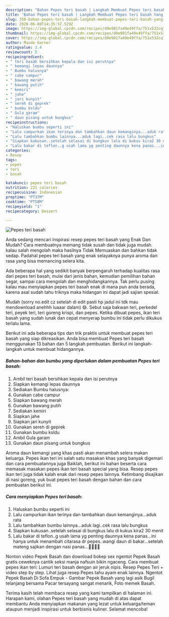 ```yaml
---
description: "Bahan Pepes teri basah | Langkah Membuat Pepes teri basah Yang Bikin Ngiler"
title: "Bahan Pepes teri basah | Langkah Membuat Pepes teri basah Yang Bikin Ngiler"
slug: 350-bahan-pepes-teri-basah-langkah-membuat-pepes-teri-basah-yang-bikin-ngiler
date: 2020-06-08T14:35:57.529Z
image: https://img-global.cpcdn.com/recipes/d0e901fa49e49ffa/751x532cq70/pepes-teri-basah-foto-resep-utama.jpg
thumbnail: https://img-global.cpcdn.com/recipes/d0e901fa49e49ffa/751x532cq70/pepes-teri-basah-foto-resep-utama.jpg
cover: https://img-global.cpcdn.com/recipes/d0e901fa49e49ffa/751x532cq70/pepes-teri-basah-foto-resep-utama.jpg
author: Maude Garner
ratingvalue: 3.4
reviewcount: 5
recipeingredient:
- " teri basah bersihkan kepala dan isi perutnya"
- " kemangi lepas daunnya"
- " Bumbu halusnya"
- " cabe campur"
- " bawang merah"
- " bawang putih"
- " kemiri"
- " jahe"
- " jari kunyit"
- " sereh di geprek"
- " bumbu ksldu"
- " Gula garam"
- " daun pisang untuk bungkus"
recipeinstructions:
- "Haluskan bumbu seperti ini"
- "Lalu campurkan ikan terinya dan tambahkan daun kemanginya...aduk rata"
- "Lalu tambahkan bumbu lainnya...aduk lagi..cek rasa lalu bungkus"
- "Siapkan kukusan..setelah selasai di bungkus lalu di kukus kira2 30 menit"
- "Lalu bakar di teflon..g usah lama yg penting daunnya kena panas...ini hanya untuk menambah citarasa dr pepes..wangi daun di bakar...setelah mateng sajikan dengan nasi panas...🍚🍚🍚🍚"
categories:
- Resep
tags:
- pepes
- teri
- basah

katakunci: pepes teri basah 
nutrition: 221 calories
recipecuisine: Indonesian
preptime: "PT37M"
cooktime: "PT58M"
recipeyield: "1"
recipecategory: Dessert

---
```



![Pepes teri basah](https://img-global.cpcdn.com/recipes/d0e901fa49e49ffa/751x532cq70/pepes-teri-basah-foto-resep-utama.jpg)

Anda sedang mencari inspirasi resep pepes teri basah yang Enak Dan Mudah? Cara membuatnya memang tidak susah dan tidak juga mudah. kalau salah mengolah maka hasilnya Tidak Memuaskan dan bahkan tidak sedap. Padahal pepes teri basah yang enak selayaknya punya aroma dan rasa yang bisa memancing selera kita.

Ada beberapa hal yang sedikit banyak berpengaruh terhadap kualitas rasa dari pepes teri basah, mulai dari jenis bahan, kemudian pemilihan bahan segar, sampai cara mengolah dan menghidangkannya. Tak perlu pusing kalau mau menyiapkan pepes teri basah enak di mana pun anda berada, karena asal sudah tahu triknya maka hidangan ini dapat jadi sajian spesial.

Mudah (sorry no.edit cz setelah di edit pasti hp jadul ini tdk mau mendownload anehhh luaaar dalam) 😄. Sebut saja bakwan teri, perkedel teri, peyek teri, teri goreng krispi, dan pepes. Ketika dibuat pepes, ikan teri basah yang sudah lunak dan cepat menyerap bumbu ini tidak perlu dikukus terlalu lama.


Berikut ini ada beberapa tips dan trik praktis untuk membuat pepes teri basah yang siap dikreasikan. Anda bisa membuat Pepes teri basah menggunakan 13 bahan dan 5 langkah pembuatan. Berikut ini langkah-langkah untuk membuat hidangannya.

<!--inarticleads1-->

##### Bahan-bahan dan bumbu yang diperlukan dalam pembuatan Pepes teri basah:

1. Ambil  teri basah bersihkan kepala dan isi perutnya
1. Siapkan  kemangi lepas daunnya
1. Sediakan  Bumbu halusnya:
1. Gunakan  cabe campur
1. Siapkan  bawang merah
1. Gunakan  bawang putih
1. Sediakan  kemiri
1. Siapkan  jahe
1. Siapkan  jari kunyit
1. Gunakan  sereh di geprek
1. Gunakan  bumbu ksldu
1. Ambil  Gula garam
1. Gunakan  daun pisang untuk bungkus


Aroma daun kemangi yang khas pasti akan menambah selera makan keluarga. Pepes ikan teri ini salah satu masakan khas yang banyak digemari dan cara pembuatannya juga Baiklah, berikut ini bahan beserta cara memasak masakan pepes ikan teri basah special yang bisa. Resep pepes ikan teri juga tidak kalah enak dari resep pepes lainnya. Ketimbang disajikan di nasi goreng, yuk buat pepes teri basah dengan bahan dan cara pembuatan berikut ini. 

<!--inarticleads2-->

##### Cara menyiapkan Pepes teri basah:

1. Haluskan bumbu seperti ini
1. Lalu campurkan ikan terinya dan tambahkan daun kemanginya...aduk rata
1. Lalu tambahkan bumbu lainnya...aduk lagi..cek rasa lalu bungkus
1. Siapkan kukusan..setelah selasai di bungkus lalu di kukus kira2 30 menit
1. Lalu bakar di teflon..g usah lama yg penting daunnya kena panas...ini hanya untuk menambah citarasa dr pepes..wangi daun di bakar...setelah mateng sajikan dengan nasi panas...🍚🍚🍚🍚


Nonton video Pepek Basah dan download bokep sex ngentot Pepek Basah gratis ceweknya cantik seksi manja nafsuin bikin ngaceng. Cara membuat pepes ikan teri: Lumuri teri basah dengan air jeruk nipis. Resep Pepes Teri + video step by step. Lihat juga resep Pepes tahu ayam enak lainnya. Ngentot Pepek Basah Di Sofa Empuk - Gambar Pepek Basah yang lagi asik Bugil telanjang bersama Pacar tersayang sangat menarik, Foto memek Basah. 

Terima kasih telah membaca resep yang kami tampilkan di halaman ini. Harapan kami, olahan Pepes teri basah yang mudah di atas dapat membantu Anda menyiapkan makanan yang lezat untuk keluarga/teman ataupun menjadi inspirasi untuk berbisnis kuliner. Selamat mencoba!
